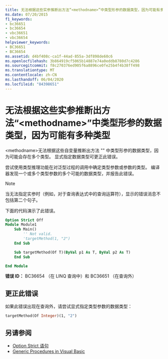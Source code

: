 ```yaml
---
title: 无法根据这些实参推断出方法“<methodname>”中类型形参的数据类型，因为可能有多种类型
ms.date: 07/20/2015
f1_keywords:
- bc36651
- bc36654
- vbc36651
- vbc36654
helpviewer_keywords:
- BC36651
- BC36654
ms.assetid: d4bf408c-ca1f-44ad-855a-3df898de60c6
ms.openlocfilehash: 3b864919cf5065b14887e74a0eddb8780d7c4286
ms.sourcegitcommit: f8c270376ed905f6a8896ce0fe25b4f4b38ff498
ms.translationtype: MT
ms.contentlocale: zh-CN
ms.lasthandoff: 06/04/2020
ms.locfileid: "84398651"
---
```

# <a name="data-types-of-the-type-parameters-in-method-methodname-cannot-be-inferred-from-these-arguments-because-more-than-one-type-is-possible"></a>无法根据这些实参推断出方法“\<methodname>”中类型形参的数据类型，因为可能有多种类型

\<methodname>无法根据这些自变量推断出方法 "" 中类型形参的数据类型，因为可能会存在多个类型。 显式指定数据类型可更正此错误。

尝试使用类型推理功能在对泛型过程的调用中确定类型参数或参数的类型。 编译器发现一个或多个类型参数的多个可能的数据类型，并报告此错误。

> [!NOTE]
> 当无法指定实参时（例如，对于查询表达式中的查询运算符），显示的错误消息不包括第二个句子。

下面的代码演示了此错误。

```vb
Option Strict Off
Module Module1
    Sub Main()
        '' Not valid.
        'targetMethod(1, "2")
    End Sub

    Sub targetMethod(Of T)(ByVal p1 As T, ByVal p2 As T)
    End Sub

End Module
```

**错误 ID：** BC36654 （在 LINQ 查询中）和 BC36651 （在查询外）

## <a name="to-correct-this-error"></a>更正此错误

如果此错误出现在查询外，请尝试显式指定类型参数的数据类型：

```vb
targetMethod(Of Integer)(1, "2")
```

## <a name="see-also"></a>另请参阅

- [Option Strict 语句](../language-reference/statements/option-strict-statement.md)
- [Generic Procedures in Visual Basic](../programming-guide/language-features/data-types/generic-procedures.md)
